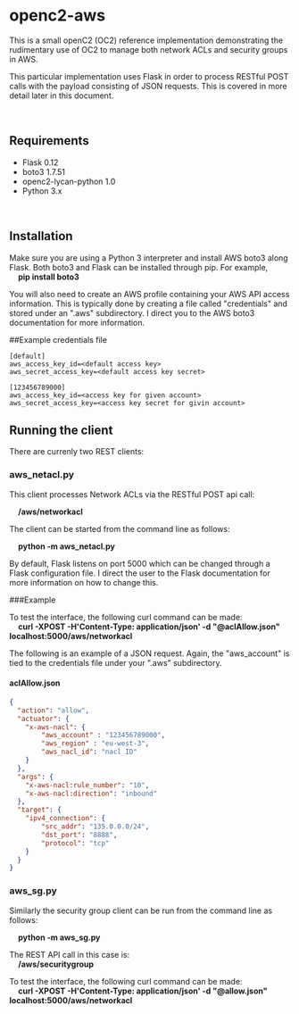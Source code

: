 # openc2-aws

This is a small openC2 (OC2) reference implementation demonstrating the
rudimentary use of OC2 to manage both network ACLs and security groups in
AWS.

This particular implementation uses Flask in order to process RESTful POST calls
with the payload consisting of JSON requests. This is covered in more detail
later in this document. 

&nbsp;

## Requirements

 * Flask 0.12
 * boto3 1.7.51
 * openc2-lycan-python 1.0
 * Python 3.x

&nbsp;
## Installation

Make sure you are using a Python 3 interpreter and install AWS boto3 along
Flask. Both boto3 and Flask can be installed through pip. For example,
<br>
&nbsp;&nbsp;&nbsp;&nbsp;<b>pip install boto3</b>

You will also need to create an AWS profile containing your AWS API access
information. This is typically done by creating a file called "credentials"
and stored under an ".aws" subdirectory. I direct you to the AWS boto3 
documentation for more information.

##Example credentials file

```text
[default]
aws_access_key_id=<default access key>
aws_secret_access_key=<default access key secret>

[123456789000]
aws_access_key_id=<access key for given account>
aws_secret_access_key=<access key secret for givin account>
```

## Running the client

There are currenly two REST clients:

### aws_netacl.py

This client processes Network ACLs via the RESTful POST api call:
<p>
&nbsp;&nbsp;&nbsp;&nbsp;<b>/aws/networkacl</b>
</p>

The client can be started from the command line as follows:
<p>
&nbsp;&nbsp;&nbsp;&nbsp;<b>python -m aws_netacl.py</b>
</p>

By default, Flask listens on port 5000 which can be changed through a
Flask configuration file. I direct the user to the Flask documentation
for more information on how to change this.

###Example

To test the interface, the following curl command can be made:
<br>
&nbsp;&nbsp;&nbsp;&nbsp;<b>curl -XPOST -H'Content-Type: application/json' -d "@aclAllow.json" localhost:5000/aws/networkacl</b>
</br>

The following is an example of a JSON request. Again, the "aws_account"
is tied to the credentials file under your ".aws" subdirectory.

#### aclAllow.json

```json
{
  "action": "allow",
  "actuator": {
    "x-aws-nacl": {
        "aws_account" : "123456789000",
        "aws_region" : "eu-west-3",
        "aws_nacl_id": "nacl ID"
    }
  },
  "args": {
    "x-aws-nacl:rule_number": "10",
    "x-aws-nacl:direction": "inbound"
  },
  "target": {
    "ipv4_connection": {
        "src_addr": "135.0.0.0/24",
        "dst_port": "8888",
        "protocol": "tcp"
    }
  }
}
```

### aws_sg.py

Similarly the security group client can be run from the command line
 as follows: 
 
<p>
&nbsp;&nbsp;&nbsp;&nbsp;<b>python -m aws_sg.py</b>
</p>

The REST API call in this case is:
<br>
&nbsp;&nbsp;&nbsp;&nbsp;<b>/aws/securitygroup</b>
</br>

To test the interface, the following curl command can be made:
<br>
&nbsp;&nbsp;&nbsp;&nbsp;<b>curl -XPOST -H'Content-Type: application/json' -d "@allow.json" localhost:5000/aws/networkacl</b>
</br>
